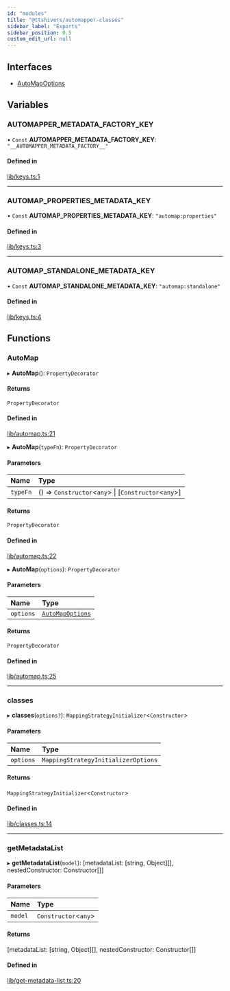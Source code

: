 ```yaml
---
id: "modules"
title: "@ttshivers/automapper-classes"
sidebar_label: "Exports"
sidebar_position: 0.5
custom_edit_url: null
---
```


## Interfaces

- [AutoMapOptions](interfaces/AutoMapOptions.md)

## Variables

### AUTOMAPPER\_METADATA\_FACTORY\_KEY

• `Const` **AUTOMAPPER\_METADATA\_FACTORY\_KEY**: ``"__AUTOMAPPER_METADATA_FACTORY__"``

#### Defined in

[lib/keys.ts:1](https://github.com/ttshivers/mapper/blob/efc4cb9d/packages/classes/src/lib/keys.ts#L1)

___

### AUTOMAP\_PROPERTIES\_METADATA\_KEY

• `Const` **AUTOMAP\_PROPERTIES\_METADATA\_KEY**: ``"automap:properties"``

#### Defined in

[lib/keys.ts:3](https://github.com/ttshivers/mapper/blob/efc4cb9d/packages/classes/src/lib/keys.ts#L3)

___

### AUTOMAP\_STANDALONE\_METADATA\_KEY

• `Const` **AUTOMAP\_STANDALONE\_METADATA\_KEY**: ``"automap:standalone"``

#### Defined in

[lib/keys.ts:4](https://github.com/ttshivers/mapper/blob/efc4cb9d/packages/classes/src/lib/keys.ts#L4)

## Functions

### AutoMap

▸ **AutoMap**(): `PropertyDecorator`

#### Returns

`PropertyDecorator`

#### Defined in

[lib/automap.ts:21](https://github.com/ttshivers/mapper/blob/efc4cb9d/packages/classes/src/lib/automap.ts#L21)

▸ **AutoMap**(`typeFn`): `PropertyDecorator`

#### Parameters

| Name | Type |
| :------ | :------ |
| `typeFn` | () => `Constructor`<`any`\> \| [`Constructor`<`any`\>] |

#### Returns

`PropertyDecorator`

#### Defined in

[lib/automap.ts:22](https://github.com/ttshivers/mapper/blob/efc4cb9d/packages/classes/src/lib/automap.ts#L22)

▸ **AutoMap**(`options`): `PropertyDecorator`

#### Parameters

| Name | Type |
| :------ | :------ |
| `options` | [`AutoMapOptions`](interfaces/AutoMapOptions.md) |

#### Returns

`PropertyDecorator`

#### Defined in

[lib/automap.ts:25](https://github.com/ttshivers/mapper/blob/efc4cb9d/packages/classes/src/lib/automap.ts#L25)

___

### classes

▸ **classes**(`options?`): `MappingStrategyInitializer`<`Constructor`\>

#### Parameters

| Name | Type |
| :------ | :------ |
| `options` | `MappingStrategyInitializerOptions` |

#### Returns

`MappingStrategyInitializer`<`Constructor`\>

#### Defined in

[lib/classes.ts:14](https://github.com/ttshivers/mapper/blob/efc4cb9d/packages/classes/src/lib/classes.ts#L14)

___

### getMetadataList

▸ **getMetadataList**(`model`): [metadataList: [string, Object][], nestedConstructor: Constructor[]]

#### Parameters

| Name | Type |
| :------ | :------ |
| `model` | `Constructor`<`any`\> |

#### Returns

[metadataList: [string, Object][], nestedConstructor: Constructor[]]

#### Defined in

[lib/get-metadata-list.ts:20](https://github.com/ttshivers/mapper/blob/efc4cb9d/packages/classes/src/lib/get-metadata-list.ts#L20)
